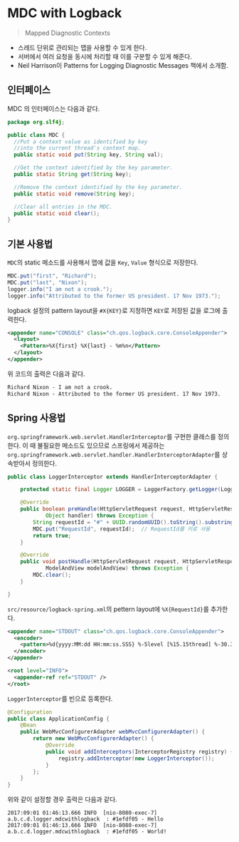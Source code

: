 # MDC with Logback

> Mapped Diagnostic Contexts

- 스레드 단위로 관리되는 맵을 사용할 수 있게 한다.
- 서버에서 여러 요청을 동시에 처리할 때 이를 구분할 수 있게 해준다.
- Neil Harrison이 Patterns for Logging Diagnostic Messages 책에서 소개함.

## 인터페이스

MDC 의 인터페이스는 다음과 같다.

```java
package org.slf4j;

public class MDC {
  //Put a context value as identified by key
  //into the current thread's context map.
  public static void put(String key, String val);

  //Get the context identified by the key parameter.
  public static String get(String key);

  //Remove the context identified by the key parameter.
  public static void remove(String key);

  //Clear all entries in the MDC.
  public static void clear();
}
```

## 기본 사용법

`MDC`의 static 메소드를 사용해서 맵에 값을 `Key`, `Value` 형식으로 저장한다.

```java
MDC.put("first", "Richard");
MDC.put("last", "Nixon");
logger.info("I am not a crook.");
logger.info("Attributed to the former US president. 17 Nov 1973.");
```

logback 설정의 pattern layout을 `#X{KEY}`로 지정하면 `KEY`로 저장된 값을 로그에 출력한다.

```xml
<appender name="CONSOLE" class="ch.qos.logback.core.ConsoleAppender">
  <layout>
    <Pattern>%X{first} %X{last} - %m%n</Pattern>
  </layout>
</appender>
```

위 코드의 출력은 다음과 같다.

```txt
Richard Nixon - I am not a crook.
Richard Nixon - Attributed to the former US president. 17 Nov 1973.
```

## Spring 사용법

`org.springframework.web.servlet.HandlerInterceptor`를 구현한 클래스를 정의한다. 이 때 불필요한 메소드도 있으므로 스프링에서 제공하는 `org.springframework.web.servlet.handler.HandlerInterceptorAdapter`를 상속받아서 정의한다.

```java
public class LoggerInterceptor extends HandlerInterceptorAdapter {

    protected static final Logger LOGGER = LoggerFactory.getLogger(LoggerInterceptor.class);

    @Override
    public boolean preHandle(HttpServletRequest request, HttpServletResponse response,
            Object handler) throws Exception {
        String requestId = "#" + UUID.randomUUID().toString().substring(0, 7) + " -";
        MDC.put("RequestId", requestId);  // RequestId를 키로 사용
        return true;
    }

    @Override
    public void postHandle(HttpServletRequest request, HttpServletResponse response, Object handler,
            ModelAndView modelAndView) throws Exception {
        MDC.clear();
    }

}
```

`src/resource/logback-spring.xml`의 pettern layout에 `%X{RequestId}`를 추가한다.

```xml
<appender name="STDOUT" class="ch.qos.logback.core.ConsoleAppender">
  <encoder>
    <pattern>%d{yyyy:MM:dd HH:mm:ss.SSS} %-5level [%15.15thread] %-30.30logger{29} : %X{RequestId} %msg %n</pattern>
  </encoder>
</appender>

<root level="INFO">
  <appender-ref ref="STDOUT" />
</root>
```

`LoggerInterceptor`를 빈으로 등록한다.

```java
@Configuration
public class ApplicationConfig {
    @Bean
    public WebMvcConfigurerAdapter webMvcConfigurerAdapter() {
        return new WebMvcConfigurerAdapter() {
            @Override
            public void addInterceptors(InterceptorRegistry registry) {
                registry.addInterceptor(new LoggerInterceptor());
            }
        };
    }
}
```

위와 같이 설정할 경우 출력은 다음과 같다.

    2017:09:01 01:46:13.666 INFO  [nio-8080-exec-7] a.b.c.d.logger.mdcwithlogback  : #1efdf05 - Hello
    2017:09:01 01:46:13.666 INFO  [nio-8080-exec-7] a.b.c.d.logger.mdcwithlogback  : #1efdf05 - World!